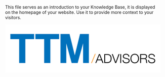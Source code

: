 This file serves as an introduction to your Knowledge Base, it is displayed on the homepage of your website. Use it to provide more context to your visitors.

![TTM Advisors Logo](/images/TTM_Advisors_LLC_Logo.png)
